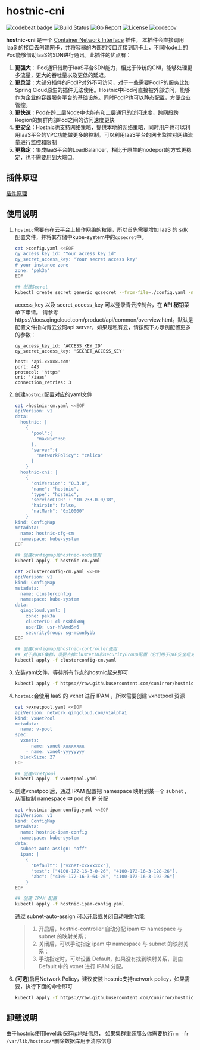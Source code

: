 # hostnic-cni

[![codebeat badge](https://codebeat.co/badges/33b711c7-0d90-4023-8bb1-db32ec32e4b7)](https://codebeat.co/projects/github-com-yunify-hostnic-cni-master) [![Build Status](https://travis-ci.org/yunify/hostnic-cni.svg?branch=master)](https://travis-ci.org/yunify/hostnic-cni) [![Go Report](https://goreportcard.com/badge/github.com/yunify/hostnic-cni)](https://goreportcard.com/report/github.com/yunify/hostnic-cni) [![License](https://img.shields.io/github/license/openshift/source-to-image.svg)](https://www.apache.org/licenses/LICENSE-2.0.html) [![codecov](https://codecov.io/gh/yunify/hostnic-cni/branch/master/graph/badge.svg)](https://codecov.io/gh/yunify/hostnic-cni)


**hostnic-cni** 是一个 [Container Network Interface](https://github.com/containernetworking/cni) 插件。 本插件会直接调用 IaaS 的接口去创建网卡，并将容器的内部的接口连接到网卡上，不同Node上的Pod能够借助IaaS的SDN进行通讯。此插件的优点有：

1. **更强大**： Pod通讯借助于IaaS平台SDN能力，相比于传统的CNI，能够处理更多流量，更大的吞吐量以及更低的延迟。
2. **更灵活**：大部分插件的PodIP对外不可访问，对于一些需要PodIP的服务比如Spring Cloud原生的插件无法使用。Hostnic中Pod可直接被外部访问，能够作为企业的容器服务平台的基础设施。同时PodIP也可以静态配置，方便企业管控。
3. **更快速**：Pod在跨二层Node中也能有和二层通讯的访问速度，跨网段跨Region的集群内部Pod之间的访问速度更快
4. **更安全**：Hostnic也支持网络策略，提供本地的网络策略，同时用户也可以利用IaaS平台的VPC功能做更多的控制。可以利用IaaS平台的网卡监控对网络流量进行监控和限制
5. **更稳定**：集成IaaS平台的LoadBalancer，相比于原生的nodeport的方式更稳定，也不需要用到大端口。

## 插件原理

[插件原理](docs/proposal.md)

## 使用说明

1. `hostnic`需要有在云平台上操作网络的权限，所以首先需要增加 IaaS 的 sdk 配置文件，并将其存储中kube-system中的`qcsecret`中。

    ```bash
    cat >config.yaml <<EOF
    qy_access_key_id: "Your access key id"
    qy_secret_access_key: "Your secret access key"
    # your instance zone
    zone: "pek3a"
    EOF

    ## 创建Secret
    kubectl create secret generic qcsecret --from-file=./config.yaml -n kube-system
    ```
   access_key 以及 secret_access_key 可以登录青云控制台，在 **API 秘钥**菜单下申请。  请参考https://docs.qingcloud.com/product/api/common/overview.html。默认是配置文件指向青云公网api server，如果是私有云，请按照下方示例配置更多的参数：
    ```
    qy_access_key_id: 'ACCESS_KEY_ID'
    qy_secret_access_key: 'SECRET_ACCESS_KEY'

    host: 'api.xxxxx.com'
    port: 443
    protocol: 'https'
    uri: '/iaas'
    connection_retries: 3
    ```
2. 创建`hostnic`配置对应的yaml文件
    ```bash
    cat >hostnic-cm.yaml <<EOF
    apiVersion: v1
    data:
      hostnic: |
        {
          "pool":{
            "maxNic":60
          },
          "server":{
            "networkPolicy": "calico"
          }
        }
      hostnic-cni: |
        {
          "cniVersion": "0.3.0",
          "name": "hostnic",
          "type": "hostnic",
          "serviceCIDR" : "10.233.0.0/18",
          "hairpin": false,
          "natMark": "0x10000"
        }
    kind: ConfigMap
    metadata:
      name: hostnic-cfg-cm
      namespace: kube-system
    EOF

    ## 创建configmap给hostnic-node使用
    kubectl apply -f hostnic-cm.yaml

    cat >clusterconfig-cm.yaml <<EOF
    apiVersion: v1
    kind: ConfigMap
    metadata:
      name: clusterconfig
      namespace: kube-system
    data:
      qingcloud.yaml: |
        zone: pek3a
        clusterID: cl-ns8bix0q
        userID: usr-hRAmdSn6
        securityGroup: sg-mcun6ybb
    EOF

    ## 创建configmap给hostnic-controller使用
    ## 对于非QKE集群，须要去掉clusterID和securityGroup配置（它们用于QKE安全组对hostnic私有网络的放行）
    kubectl apply -f clusterconfig-cm.yaml
    ```
3. 安装yaml文件，等待所有节点的hostnic起来即可
    ```bash
    kubectl apply -f https://raw.githubusercontent.com/cumirror/hostnic-cni/master/deploy/hostnic.yaml
    ```
4. `hostnic`会使用 IaaS 的 vxnet 进行 IPAM ，所以需要创建 vxnetpool 资源
    ```bash
    cat >vxnetpool.yaml <<EOF
    apiVersion: network.qingcloud.com/v1alpha1
    kind: VxNetPool
    metadata:
      name: v-pool
    spec:
      vxnets:
        - name: vxnet-xxxxxxxx
        - name: vxnet-yyyyyyyy
      blockSize: 27
    EOF

    ## 创建vxnetpool
    kubectl apply -f vxnetpool.yaml
    ```
5. 创建vxnetpool后，通过 IPAM 配置把 namespace 映射到某一个 subnet ，从而控制 namespace 中 pod 的 IP 分配
    ```bash
    cat >hostnic-ipam-config.yaml <<EOF
    apiVersion: v1
    kind: ConfigMap
    metadata:
      name: hostnic-ipam-config
      namespace: kube-system
    data:
      subnet-auto-assign: "off"
      ipam: |
        {
          "Default": ["vxnet-xxxxxxxx"],
          "test": ["4100-172-16-3-0-26", "4100-172-16-3-128-26"],
          "abc": ["4100-172-16-3-64-26", "4100-172-16-3-192-26"]
        }
    EOF

    ## 创建 IPAM 配置
    kubectl apply -f hostnic-ipam-config.yaml
    ```
   通过 subnet-auto-assign 可以开启或关闭自动映射功能
   > 1. 开启后，hostnic-controller 自动分配 ipam 中 namespace 与 subnet 的映射关系；
   > 2. 关闭后，可以手动指定 ipam 中 namespace 与 subnet 的映射关系；
   > 3. 手动指定时，可以设置 Default，如果没有找到映射关系，则由 Default 中的 vxnet 进行 IPAM 分配。
6. (**可选**)启用Network Policy，建议安装
   hostnic支持network policy，如果需要，执行下面的命令即可
    ```bash
    kubectl apply -f https://raw.githubusercontent.com/cumirror/hostnic-cni/master/policy/calico.yaml
    ```
## 卸载说明
由于hostnic使用leveldb保存ip地址信息， 如果集群重装那么你需要执行`rm -fr /var/lib/hostnic/*`删除数据库用于清除信息
